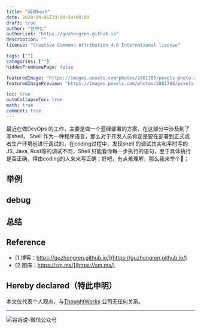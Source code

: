 ```yaml
---
title: "调试bash"
date: 2020-04-06T23:09:54+08:00
draft: true
author: "谷中仁"
authorLink: "https://guzhongren.github.io"
description: ""
license: "Creative Commons Attribution 4.0 International license"

tags: [""]
categories: [""]
hiddenFromHomePage: false

featuredImage: "https://images.pexels.com/photos/2881785/pexels-photo-2881785.jpeg?auto=compress&cs=tinysrgb&dpr=2&h=750&w=1260"
featuredImagePreview: "https://images.pexels.com/photos/2881785/pexels-photo-2881785.jpeg?auto=compress&cs=tinysrgb&dpr=2&h=750&w=1260"

toc: true
autoCollapseToc: true
math: true
comment: true
---
```


最近在做DevOps 的工作，主要是做一个蓝绿部署的方案，在这部分中涉及到了写shell， Shell 作为一种程序语言，那么对于开发人员肯定是要在部署到正式或者生产环境前进行调试的，在coding过程中，发现shell 的调试其实和平时写的JS, Java, Rust等的调试不同，Shell 只能看你每一步执行的语句，至于具体执行是否正确，得由coding的人来来写正确；好吧，有点难理解，那么我来举个🌰；

## 举例


## debug

## 总结



## Reference

* [1.博客：https://guzhongren.github.io/](https://guzhongren.github.io/)
* [2.图床：https://sm.ms/](https://sm.ms/)

## Hereby declared（特此申明）

本文仅代表个人观点，与[ThoughtWorks](https://www.thoughtworks.com/) 公司无任何关系。

----
![谷哥说-微信公众号](https://ftp.bmp.ovh/imgs/2020/02/b7282c60d4d581ad.png)
